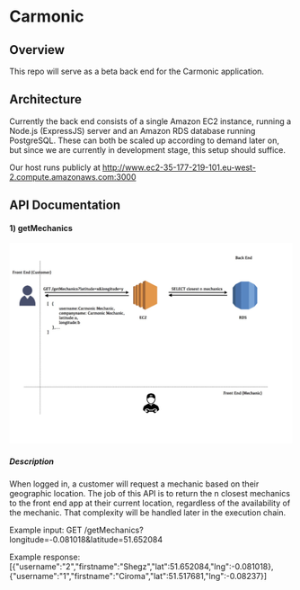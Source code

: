 # Carmonic

## Overview

This repo will serve as a beta back end for the Carmonic application. 

## Architecture

Currently the back end consists of a single Amazon EC2 instance, running a Node.js (ExpressJS) server and an Amazon RDS database running PostgreSQL. These can both be scaled up according to demand later on, but since we are currently in development stage, this setup should suffice.

Our host runs publicly at http://www.ec2-35-177-219-101.eu-west-2.compute.amazonaws.com:3000

## API Documentation

#### 1) getMechanics

![Alt text](statics/getMechanics.jpg?raw=true "getMechanics diagram")

##### Description

When logged in, a customer will request a mechanic based on their geographic location. The job of this API is to return the n closest mechanics to the front end app at their current location, regardless of the availability of the mechanic. That complexity will be handled later in the execution chain.

Example input: GET /getMechanics?longitude=-0.081018&latitude=51.652084

Example response: [{"username":"2","firstname":"Shegz","lat":51.652084,"lng":-0.081018},{"username":"1","firstname":"Ciroma","lat":51.517681,"lng":-0.08237}]


